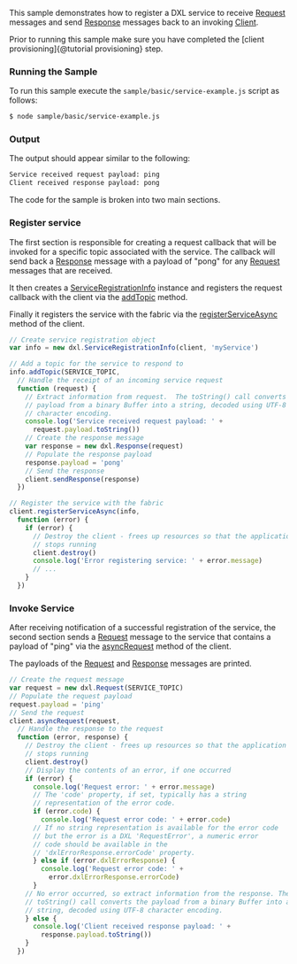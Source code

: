 This sample demonstrates how to register a DXL service to receive
[Request](Request.html) messages and send [Response](Response.html) messages
back to an invoking [Client](Client.html).

Prior to running this sample make sure you have completed the
[client provisioning]{@tutorial provisioning} step.

### Running the Sample

To run this sample execute the ``sample/basic/service-example.js`` script as
follows:

```sh
$ node sample/basic/service-example.js
```

### Output

The output should appear similar to the following:

```sh
Service received request payload: ping
Client received response payload: pong
```

The code for the sample is broken into two main sections.

### Register service

The first section is responsible for creating a request callback that will be
invoked for a specific topic associated with the service. The callback will
send back a [Response](Response.html) message with a payload of "pong"
for any [Request](Request.html) messages that are received.

It then creates a [ServiceRegistrationInfo](ServiceRegistrationInfo.html)
instance and registers the request callback with the client via the
[addTopic](ServiceRegistrationInfo.html#addTopic) method.

Finally it registers the service with the fabric via the
[registerServiceAsync](Client.html#registerServiceAsync) method of the client.

```js
// Create service registration object
var info = new dxl.ServiceRegistrationInfo(client, 'myService')

// Add a topic for the service to respond to
info.addTopic(SERVICE_TOPIC,
  // Handle the receipt of an incoming service request
  function (request) {
    // Extract information from request.  The toString() call converts the
    // payload from a binary Buffer into a string, decoded using UTF-8
    // character encoding.
    console.log('Service received request payload: ' +
      request.payload.toString())
    // Create the response message
    var response = new dxl.Response(request)
    // Populate the response payload
    response.payload = 'pong'
    // Send the response
    client.sendResponse(response)
  })

// Register the service with the fabric
client.registerServiceAsync(info,
  function (error) {
    if (error) {
      // Destroy the client - frees up resources so that the application
      // stops running
      client.destroy()
      console.log('Error registering service: ' + error.message)
      // ...
    }
  })
```

### Invoke Service

After receiving notification of a successful registration of the service, the
second section sends a [Request](Request.html) message to the service that
contains a payload of "ping" via the [asyncRequest](Client.html#asyncRequest)
method of the client.

The payloads of the [Request](Request.html) and [Response](Response.html)
messages are printed.

```js
// Create the request message
var request = new dxl.Request(SERVICE_TOPIC)
// Populate the request payload
request.payload = 'ping'
// Send the request
client.asyncRequest(request,
  // Handle the response to the request
  function (error, response) {
    // Destroy the client - frees up resources so that the application
    // stops running
    client.destroy()
    // Display the contents of an error, if one occurred
    if (error) {
      console.log('Request error: ' + error.message)
      // The 'code' property, if set, typically has a string
      // representation of the error code.
      if (error.code) {
        console.log('Request error code: ' + error.code)
      // If no string representation is available for the error code
      // but the error is a DXL 'RequestError', a numeric error
      // code should be available in the
      // 'dxlErrorResponse.errorCode' property.
      } else if (error.dxlErrorResponse) {
        console.log('Request error code: ' +
          error.dxlErrorResponse.errorCode)
      }
    // No error occurred, so extract information from the response. The
    // toString() call converts the payload from a binary Buffer into a
    // string, decoded using UTF-8 character encoding.
    } else {
      console.log('Client received response payload: ' +
        response.payload.toString())
    }
  })
```
